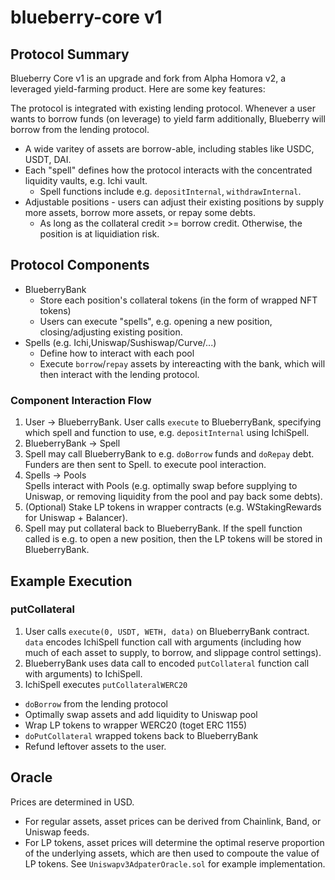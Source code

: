 # blueberry-core v1 

## Protocol Summary

Blueberry Core v1 is an upgrade and fork from Alpha Homora v2, a leveraged yield-farming product. Here are some key features:

The protocol is integrated with existing lending protocol. Whenever a user wants to borrow funds (on leverage) to yield farm additionally, Blueberry will borrow from the lending protocol.

- A wide varitey of assets are borrow-able, including stables like USDC, USDT, DAI.
- Each "spell" defines how the protocol interacts with the concentrated liquidity vaults, e.g. Ichi vault.
  - Spell functions include e.g. `depositInternal`, `withdrawInternal`.
- Adjustable positions - users can adjust their existing positions by supply more assets, borrow more assets, or repay some debts.
  - As long as the collateral credit >= borrow credit. Otherwise, the position is at liquidiation risk.
  
## Protocol Components

- BlueberryBank
  - Store each position's collateral tokens (in the form of wrapped NFT tokens)
  - Users can execute "spells", e.g. opening a new position, closing/adjusting existing position.
- Spells (e.g. Ichi,Uniswap/Sushiswap/Curve/...)
  - Define how to interact with each pool
  - Execute `borrow`/`repay` assets by intereacting with the bank, which will then interact with the lending protocol.
  
### Component Interaction Flow

1. User -> BlueberryBank.
   User calls `execute` to BlueberryBank, specifying which spell and function to use, e.g. `depositInternal` using IchiSpell.
2. BlueberryBank -> Spell
3. Spell may call BlueberryBank to e.g. `doBorrow` funds and `doRepay` debt. Funders are then sent to Spell. to execute pool interaction.   
4. Spells -> Pools   
   Spells interact with Pools (e.g. optimally swap before supplying to Uniswap, or removing liquidity from the pool and pay back some debts).
5. (Optional) Stake LP tokens in wrapper contracts (e.g. WStakingRewards for Uniswap + Balancer).
6. Spell may put collateral back to BlueberryBank.
   If the spell function called is e.g. to open a new position, then the LP tokens will be stored in BlueberryBank.
   
## Example Execution

### putCollateral

1. User calls `execute(0, USDT, WETH, data)` on BlueberryBank contract. `data` encodes IchiSpell function call with arguments (including how much of each asset to supply, to borrow, and slippage control settings).
2. BlueberryBank uses data call to encoded `putCollateral` function call with arguments) to IchiSpell.
3. IchiSpell executes `putCollateralWERC20`
  - `doBorrow` from the lending protocol
  - Optimally swap assets and add liquidity to Uniswap pool
  - Wrap LP tokens to wrapper WERC20 (toget ERC 1155)
  - `doPutCollateral` wrapped tokens back to BlueberryBank
  - Refund leftover assets to the user.
  
<!---  >For **Uniswap** pools with staking rewards, use `putCollateralWStakingRewards` function.
>For **Sushiswap** pools with staking in masterchef, use `putCollateralWMasterChef` function.
>For **Balancer** pools with staking rewards, use `putCollateralWStakingRewards` function.
>For all **Curve** pools, use `putCollateral[N]` (where `N` is the number of underlying tokens). The spell will auto put in Curve's liquidity guage. --->

## Oracle 

Prices are determined in USD.

- For regular assets, asset prices can be derived from Chainlink, Band, or Uniswap feeds.
- For LP tokens, asset prices will determine the optimal reserve proportion of the underlying assets, which are then used to compoute the value of LP tokens. See `Uniswapv3AdpaterOracle.sol` for example implementation.
   
